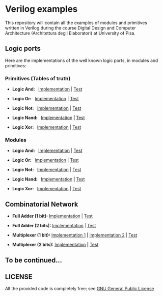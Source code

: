 # Verilog examples
This repository will contain all the examples of modules and primitives written in Verilog during the course Digital Design and Computer Architecture (Architettura degli Elaboratori) at University of Pisa.

## Logic ports
Here are the implementations of the well known logic ports, in modules and primitives:

### Primitives (Tables of truth)
* <b>Logic And: </b> &nbsp; <a href="Reti_Combinatorie/Porte_Logiche/And/Primitiva/and_p.v" alt="implementation_and">Implementation</a> | <a href="Reti_Combinatorie/Porte_Logiche/And/Primitiva/test_and_p.v" alt="and_test">Test</a>

* <b>Logic Or: </b> &nbsp; <a href="Reti_Combinatorie/Porte_Logiche/Or/Primitiva/or_p.v" alt="implementation_or">Implementation</a> | <a href="Reti_Combinatorie/Porte_Logiche/Or/Primitiva/test_or_p.v" alt="or_test">Test</a>

* <b>Logic Not: </b> &nbsp; <a href="Reti_Combinatorie/Porte_Logiche/Not/Primitiva/and_p.v" alt="implementation_not">Implementation</a> | <a href="Reti_Combinatorie/Porte_Logiche/Not/Primitiva/test_not_p.v" alt="not_test">Test</a>

* <b>Logic Nand: </b> &nbsp; <a href="Reti_Combinatorie/Porte_Logiche/Nand/Primitiva/nand_p.v" alt="implementation_nand">Implementation</a> | <a href="Reti_Combinatorie/Porte_Logiche/Nand/Primitiva/test_nand_p.v" alt="nand_test">Test</a>

* <b>Logic Xor: </b> &nbsp; <a href="Reti_Combinatorie/Porte_Logiche/Xor/Primitiva/xor_p.v" alt="implementation_xor">Implementation</a> | <a href="Reti_Combinatorie/Porte_Logiche/Xor/Primitiva/test_xor_p.v" alt="xor_test">Test</a>

### Modules
* <b>Logic And: </b> &nbsp; <a href="Reti_Combinatorie/Porte_Logiche/And/Modulo/and_m.v" alt="implementation_and">Implementation</a> | <a href="Reti_Combinatorie/Porte_Logiche/And/Modulo/test_and_m.v" alt="and_test">Test</a>

* <b>Logic Or: </b> &nbsp; <a href="Reti_Combinatorie/Porte_Logiche/Or/Modulo/or_m.v" alt="implementation_or">Implementation</a> | <a href="Reti_Combinatorie/Porte_Logiche/Or/Modulo/test_or_m.v" alt="or_test">Test</a>

* <b>Logic Not: </b> &nbsp; <a href="Reti_Combinatorie/Porte_Logiche/Not/Modulo/and_m.v" alt="implementation_not">Implementation</a> | <a href="Reti_Combinatorie/Porte_Logiche/Not/Modulo/test_not_m.v" alt="not_test">Test</a>

* <b>Logic Nand: </b> &nbsp; <a href="Reti_Combinatorie/Porte_Logiche/Nand/Modulo/nand_m.v" alt="implementation_nand">Implementation</a> | <a href="Reti_Combinatorie/Porte_Logiche/Nand/Modulo/test_nand_m.v" alt="nand_test">Test</a>

* <b>Logic Xor: </b> &nbsp; <a href="Reti_Combinatorie/Porte_Logiche/Xor/Modulo/xor_m.v" alt="implementation_xor">Implementation</a> | <a href="Reti_Combinatorie/Porte_Logiche/Xor/Modulo/test_xor_m.v" alt="xor_test">Test</a>

## Combinatorial Network

* <b>Full Adder (1 bit):</b> <a href="Reti_Combinatorie/Full_Adders/Full_Adder_1/fa1.v" alt="implementation_fa1">Implementation</a> | <a href="Reti_Combinatorie/Full_Adders/Full_Adder_1/test_fa.v" alt="fa1_test">Test</a>

* <b>Full Adder (2 bits):</b> <a href="Reti_Combinatorie/Full_Adders/Full_Adder_2/fa2.v" alt="implementation_fa1">Implementation</a> | <a href="Reti_Combinatorie/Full_Adders/Full_Adder_2/test_fa2.v" alt="fa1_test">Test</a>

* <b>Multiplexer (1 bit):</b> <a href="Reti_Combinatorie/Multiplexers/Multiplexer_1/mux1.v" alt="implementation_mux1">Implementation 1</a> | <a href="Reti_Combinatorie/Multiplexers/Multiplexer_1/mux1tab.v" alt="implementation_mux1">Implementation 2</a> | <a href="Reti_Combinatorie/Multiplexers/Multiplexer_1/test_mux1.v" alt="fa1_test">Test</a>

* <b>Multiplexer (2 bits):</b> <a href="Reti_Combinatorie/Multiplexers/Multiplexer_2/mux2.v" alt="implementation_fa1">Implementation</a> | <a href="Reti_Combinatorie/Multiplexers/Multiplexer_2/test_mux2.v" alt="mux2_test">Test</a>
## To be continued...

## LICENSE
All the provided code is completely free; see <a href="LICENSE"> GNU General Public License</a>